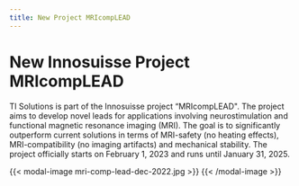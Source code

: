 ```yaml
---
title: New Project MRIcompLEAD
---
```

# New Innosuisse Project MRIcompLEAD

TI Solutions is part of the Innosuisse project “MRIcompLEAD". The project aims to develop novel leads for applications involving neurostimulation and functional magnetic resonance imaging (MRI). The goal is to significantly outperform current solutions in terms of MRI-safety (no heating effects), MRI-compatibility (no imaging artifacts) and mechanical stability. The project officially starts on February 1, 2023 and runs until January 31, 2025.

{{< modal-image mri-comp-lead-dec-2022.jpg >}} {{< /modal-image >}}
